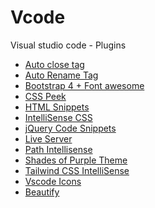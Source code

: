 # Vcode
Visual studio code - Plugins
- <a href="https://marketplace.visualstudio.com/items?itemName=formulahendry.auto-close-tag">Auto close tag</a>
- <a href="https://marketplace.visualstudio.com/items?itemName=formulahendry.auto-rename-tag">Auto Rename Tag</a>
- <a href="https://marketplace.visualstudio.com/items?itemName=thekalinga.bootstrap4-vscode">Bootstrap 4 + Font awesome</a>
- <a href="https://marketplace.visualstudio.com/items?itemName=pranaygp.vscode-css-peek">CSS Peek</a>
- <a href="https://marketplace.visualstudio.com/items?itemName=abusaidm.html-snippets">HTML Snippets</a>
- <a href="https://marketplace.visualstudio.com/items?itemName=Zignd.html-css-class-completion">IntelliSense CSS</a>
- <a href="https://marketplace.visualstudio.com/items?itemName=donjayamanne.jquerysnippets">jQuery Code Snippets</a>
- <a href="https://marketplace.visualstudio.com/items?itemName=ritwickdey.LiveServer">Live Server</a>
- <a href="https://marketplace.visualstudio.com/items?itemName=christian-kohler.path-intellisense">Path Intellisense</a>
- <a href="https://marketplace.visualstudio.com/items?itemName=ahmadawais.shades-of-purple">Shades of Purple Theme</a>
- <a href="https://marketplace.visualstudio.com/items?itemName=bradlc.vscode-tailwindcss ">Tailwind CSS IntelliSense</a>
- <a href="https://marketplace.visualstudio.com/items?itemName=vscode-icons-team.vscode-icons">Vscode Icons</a>
- <a href="https://marketplace.visualstudio.com/items?itemName=HookyQR.beautify">Beautify</a>

